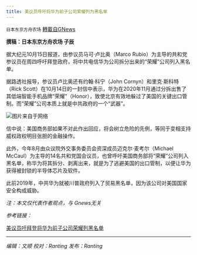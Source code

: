 ```yaml
---
title: 美议员呼吁将华为前子公司荣耀列为黑名单
---
```

`日本东京方舟农场` [轉載自GNews](https://gnews.org/zh-hans/1596574/)

**撰稿：日本东京方舟农场 子辰**

据大纪元10月15日报道，由参议员马可·卢比奥（Marco Rubio）为主导的共和党参议员在周四呼吁拜登政府，将中共电信华为公司拆分出来的“荣耀”公司列入黑名单。

据路透社报导，参议员卢比奥还有约翰·科宁（John Cornyn）和里克·斯科特（Rick Scott）在10月14日的一封信中表示，华为在2020年11月通过分拆出售了其低端智能手机品牌“荣耀”（Honor），致使北京有效地躲过了美国的关键出口管制。而“荣耀”公司本质上就是中共政府的一个“武器”。

![](https://assets.gnews.org/wp-content/uploads/2021/10/GettyImages-486448402-600x400-1.jpg)图片来自于网络

信中说：美国商务部如果不对此作出回应，将会树立危险的先例，等同于变相支持威权政权明目张胆的金融操作。

此外，今年8月由众议院外交事务委员会资深成员迈克尔·麦考尔（Michael McCaul）为主导的14名共和党国会议员，也曾呼吁美国商务部将“荣耀”公司列入黑名单，称华为将其拆分、剥离出来，就是为了逃避美国的出口管制，以便让华为获得被封锁的半导体芯片及软件。

此前2019年，中共华为就被川普政府列入了贸易黑名单，因为该公司对美国国家安全构成威胁。

*注：本文仅代表作者观点，与 Gnews无关*

*参考链接：*

[美议员吁拜登将华为前子公司荣耀列黑名单](https://www.epochtimes.com/gb/21/10/15/n13305462.htm)

* * *

*编辑：文顺 校对：Ranting 发布：Ranting*

